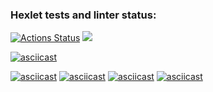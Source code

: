 ### Hexlet tests and linter status:
[![Actions Status](https://github.com/iVaanwar5/backend-project-44/workflows/hexlet-check/badge.svg)](https://github.com/iVaanwar5/backend-project-44/actions)
<a href="https://codeclimate.com/github/iVaanwar5/backend-project-44/maintainability"><img src="https://api.codeclimate.com/v1/badges/bf4bd0255f7282911b41/maintainability" /></a> 

[![asciicast](https://asciinema.org/a/wvrcRUPf4COqtRDxcZeVBdcQM.svg)](https://asciinema.org/a/wvrcRUPf4COqtRDxcZeVBdcQM)

[![asciicast](https://asciinema.org/a/bval96MdppNWca9sG7mXTT3No.svg)](https://asciinema.org/a/bval96MdppNWca9sG7mXTT3No)
[![asciicast](https://asciinema.org/a/k6gZNGUcDN50rIYp0kUofPLFW.svg)](https://asciinema.org/a/k6gZNGUcDN50rIYp0kUofPLFW)
[![asciicast](https://asciinema.org/a/l0qP07FlZIrSRkjsd23VDrs8X.svg)](https://asciinema.org/a/l0qP07FlZIrSRkjsd23VDrs8X)
[![asciicast](https://asciinema.org/a/Pr9B3U3ZrzhMgcyxVs9A9TAF9.svg)](https://asciinema.org/a/Pr9B3U3ZrzhMgcyxVs9A9TAF9)
